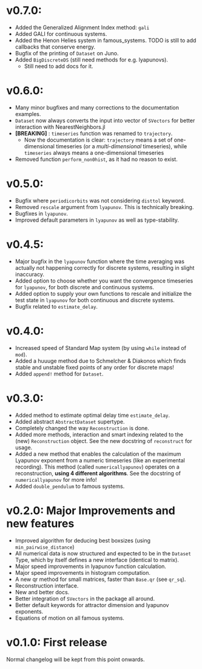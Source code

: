# v0.7.0:
* Added the Generalized Alignment Index method: `gali`
* Added GALI for continuous systems.
* Added the Henon Helies system in famous_systems. TODO is still to add
  callbacks that conserve energy.
* Bugfix of the printing of `Dataset` on Juno.
* Added `BigDiscreteDS` (still need methods for e.g. lyapunovs).
  * Still need to add docs for it.

# v0.6.0:
* Many minor bugfixes and many corrections to the documentation examples.
* `Dataset` now always converts the input into vector of `SVectors` for better
  interaction with NearestNeighbors.jl
* **[BREAKING]** : `timeseries` function was renamed to `trajectory`.
    * Now the documentation is clear: `trajectory` means a set of one-dimensional
      timeseries (or a *multi-dimensional* timeseries), while `timeseries`
      always means a one-dimensional timeseries
* Removed function `perform_non0hist`, as it had no reason to exist.


# v0.5.0:
* Bugfix where `periodicorbits` was not considering `disttol` keyword.
* Removed `rescale` argument from `lyapunov`. This is technically breaking.
* Bugfixes in `lyapunov`.
* Improved default parameters in `lyapunov` as well as type-stability.

# v0.4.5:
* Major bugfix in the `lyapunov` function where the time averaging was actually
  not happening correctly for discrete systems, resulting in slight inaccuracy.
* Added option to choose whether you want the convergence timeseries for `lyapunov`,
  for both discrete and continuous systems.
* Added option to supply your own functions to rescale and initialize the test
  state in `lyapunov` for both continuous and discrete systems.
* Bugfix related to `estimate_delay`.

# v0.4.0:
* Increased speed of Standard Map system (by using `while` instead of `mod`).
* Added a huuuge method due to Schmelcher & Diakonos which finds stable and
  unstable fixed points of any order for discrete maps!
* Added `append!` method for `Dataset`.

# v0.3.0:
* Added method to estimate optimal delay time `estimate_delay`.
* Added abstract `AbstractDataset` supertype.
* Completely changed the way `Reconstruction` is done.
* Added more methods, interaction and smart indexing related to the (new)
  `Reconstruction` object. See the new docstring of `reconstruct` for usage.
* Added a new method that enables the calculation of the maximum Lyapunov
  exponent from a numeric timeseries (like an experimental recording).
  This method (called `numericallyapunov`) operates on a reconstruction, **using
  4 different algorithms**. See the docstring of `numericallyapunov` for
  more info!
* Added `double_pendulum` to famous systems.

# v0.2.0: Major Improvements and new features
+ Improved algorithm for deducing best boxsizes (using `min_pairwise_distance`)
+ All numerical data is now structured and expected to be in the `Dataset` Type,
  which by itself defines a new interface (identical to matrix).
+ Major speed improvements in lyapunov function calculation.
+ Major speed improvements in histogram computation.
+ A new qr method for small matrices, faster than `Base.qr` (see `qr_sq`).
+ Reconstruction interface.
+ New and better docs.
+ Better integration of `SVectors` in the package all around.
+ Better default keywords for attractor dimension and lyapunov exponents.
+ Equations of motion on all famous systems.

# v0.1.0: First release
Normal changelog will be kept from this point onwards.
